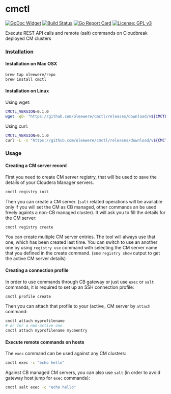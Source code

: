 # cmctl

[![GoDoc Widget](https://godoc.org/github.com/oleewere/cmctl/cm?status.svg)](https://godoc.org/github.com/oleewere/cmctl/cm)
[![Build Status](https://travis-ci.org/oleewere/cmctl.svg?branch=master)](https://travis-ci.org/oleewere/cmctl)
[![Go Report Card](https://goreportcard.com/badge/github.com/oleewere/cmctl)](https://goreportcard.com/report/github.com/oleewere/cmctl)
[![License: GPL v3](https://img.shields.io/badge/License-GPLv3-blue.svg)](https://www.gnu.org/licenses/gpl-3.0)

Execute REST API calls and remote (salt) commands on Cloudbreak deployed CM clusters

### Installation 

#### Installation on Mac OSX
```bash
brew tap oleewere/repo
brew install cmctl
```

#### Installation on Linux

Using wget:
```bash
CMCTL_VERSION=0.1.0
wget -qO- "https://github.com/oleewere/cmctl/releases/download/v${CMCTL_VERSION}/cmctl_${CMCTL_VERSION}_linux_64-bit.tar.gz" | tar -C /usr/bin -zxv cmctl
```

Using curl:
```bash
CMCTL_VERSION=0.1.0
curl -L -s "https://github.com/oleewere/cmctl/releases/download/v${CMCTL_VERSION}/cmctl_${CMCTL_VERSION}_linux_64-bit.tar.gz" | tar -C /usr/bin -xzv cmctl
```

### Usage

#### Creating a CM server record

First you need to create CM server registry, that will be used to save the details of your Cloudera Manager servers.

```bash
cmctl registry init
```

Then you can create a CM server. (`salt` related operations will be available only if you will set the CM as CB managed, other commands an be used freely againts a non-CB managed cluster). It will ask you to fill the details for the CM server:

```bash
cmctl registry create
```

You can create multiple CM server entries. The tool will always use that one, which has been created last time. You can switch to use an another one by using `registry use` command with selecting the CM server name that you defined in the create command. (see `registry show` output to get the active CM server details)

#### Creating a connection profile

In order to use commands through CB gateway or just use `exec` or `salt` commands, it is required to set up an SSH connection profile:

```bash
cmctl profile create
```

Then you can attach that profile to your (active_ CM server by `attach` command:

```bash
cmctl attach myprofilename
# or for a non-active one
cmctl attach myprofilename mycmentry
```

#### Execute remote commands on hosts

The `exec` command can be used against any CM clusters:

```bash
cmctl exec -c "echo hello"
```

Against CB managed CM servers, you can also use `salt` (in order to avoid gateway host jump for `exec` commands):

```bash
cmctl salt exec -c "echo hello"
```
